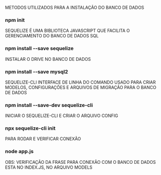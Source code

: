 METODOS UTILIZADOS PARA A INSTALAÇÃO DO BANCO DE DADOS 
### npm init

SEQUELIZE É UMA BIBLIOTECA JAVASCRIPT QUE FACILITA O GERENCIAMENTO DO BANCO DE DADOS SQL
### npm install  --save sequelize

INSTALAR O DRIVE NO BANCO DE DADOS 
### npm install --save mysql2

SEQUELIZE-CLI INTERFACE DE LINHA DO COMANDO USADO PARA CRIAR MODELOS, CONFIGURAÇÕES E ARQUIVOS DE MIGRAÇÃO PARA O BANCO DE DADOS
### npm install --save-dev sequelize-cli

INICIAR O SEQUELIZE-CLI E CRIAR O ARQUIVO CONFIG
### npx sequelize-cli init

PARA RODAR E VERIFICAR CONEXÃO
### node app.js

OBS: VERIFICAÇÃO DA FRASE PARA CONEXÃO COM O BANCO DE DADOS ESTA NO INDEX.JS, NO ARQUIVO MODELS
